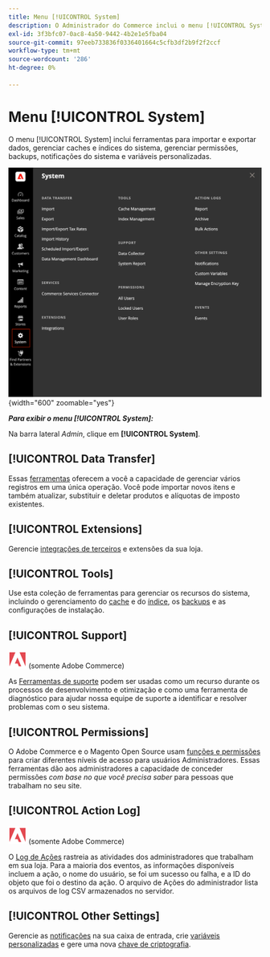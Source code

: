 ```yaml
---
title: Menu [!UICONTROL System]
description: O Administrador do Commerce inclui o menu [!UICONTROL System], que fornece acesso a ferramentas para importação e exportação de dados, gerenciamento de índice e cache do sistema, gerenciamento de permissões e acesso de Administrador, backups, notificações do sistema e variáveis personalizadas.
exl-id: 3f3bfc07-0ac8-4a50-9442-4b2e1e5fba04
source-git-commit: 97eeb733836f0336401664c5cfb3df2b9f2f2ccf
workflow-type: tm+mt
source-wordcount: '286'
ht-degree: 0%

---
```


# Menu [!UICONTROL System]

O menu [!UICONTROL System] inclui ferramentas para importar e exportar dados, gerenciar caches e índices do sistema, gerenciar permissões, backups, notificações do sistema e variáveis personalizadas.

![Menu do sistema](./assets/system-menu.png){width="600" zoomable="yes"}

**_Para exibir o menu [!UICONTROL System]:_**

Na barra lateral _Admin_, clique em **[!UICONTROL System]**.

## [!UICONTROL Data Transfer]

Essas [ferramentas](data-transfer.md) oferecem a você a capacidade de gerenciar vários registros em uma única operação. Você pode importar novos itens e também atualizar, substituir e deletar produtos e alíquotas de imposto existentes.

## [!UICONTROL Extensions]

Gerencie [integrações de terceiros](integrations.md) e extensões da sua loja.

## [!UICONTROL Tools]

Use esta coleção de ferramentas para gerenciar os recursos do sistema, incluindo o gerenciamento do [cache](cache-management.md) e do [índice](index-management.md), os [backups](backups.md) e as configurações de instalação.

## [!UICONTROL Support]

![Adobe Commerce](../assets/adobe-logo.svg) (somente Adobe Commerce)

As [Ferramentas de suporte](support.md) podem ser usadas como um recurso durante os processos de desenvolvimento e otimização e como uma ferramenta de diagnóstico para ajudar nossa equipe de suporte a identificar e resolver problemas com o seu sistema.

## [!UICONTROL Permissions]

O Adobe Commerce e o Magento Open Source usam [funções e permissões](permissions.md) para criar diferentes níveis de acesso para usuários Administradores. Essas ferramentas dão aos administradores a capacidade de conceder permissões _com base no que você precisa saber_ para pessoas que trabalham no seu site.

## [!UICONTROL Action Log]

![Adobe Commerce](../assets/adobe-logo.svg) (somente Adobe Commerce)

O [Log de Ações](action-log.md) rastreia as atividades dos administradores que trabalham em sua loja. Para a maioria dos eventos, as informações disponíveis incluem a ação, o nome do usuário, se foi um sucesso ou falha, e a ID do objeto que foi o destino da ação. O arquivo de Ações do administrador lista os arquivos de log CSV armazenados no servidor.

## [!UICONTROL Other Settings]

Gerencie as [notificações](notifications.md) na sua caixa de entrada, crie [variáveis personalizadas](variables-custom.md) e gere uma nova [chave de criptografia](encryption-key.md).
